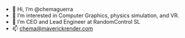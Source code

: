 - 👋 Hi, I’m @chemaguerra
- 👀 I’m interested in Computer Graphics, physics simulation, and VR.
- 🌱 I’m CEO and Lead Engineer at RandomControl SL
- 📫 chema@maverickrender.com
